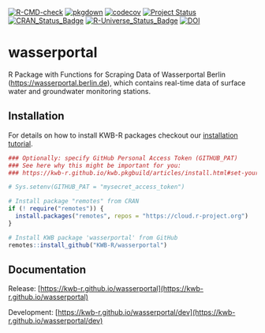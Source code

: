 [![R-CMD-check](https://github.com/KWB-R/wasserportal/workflows/R-CMD-check/badge.svg)](https://github.com/KWB-R/wasserportal/actions?query=workflow%3AR-CMD-check)
[![pkgdown](https://github.com/KWB-R/wasserportal/workflows/pkgdown/badge.svg)](https://github.com/KWB-R/wasserportal/actions?query=workflow%3Apkgdown)
[![codecov](https://codecov.io/github/KWB-R/wasserportal/branch/main/graphs/badge.svg)](https://codecov.io/github/KWB-R/wasserportal)
[![Project Status](https://img.shields.io/badge/lifecycle-experimental-orange.svg)](https://www.tidyverse.org/lifecycle/#experimental)
[![CRAN_Status_Badge](https://www.r-pkg.org/badges/version/wasserportal)]()
[![R-Universe_Status_Badge](https://kwb-r.r-universe.dev/badges/wasserportal)](https://kwb-r.r-universe.dev/)
[![DOI](https://zenodo.org/badge/doi/10.5281/zenodo.6602574.svg)](https://doi.org/10.5281/zenodo.6602574)

# wasserportal

R Package with Functions for Scraping Data of
Wasserportal Berlin (https://wasserportal.berlin.de), which contains
real-time data of surface water and groundwater monitoring stations.

## Installation

For details on how to install KWB-R packages checkout our [installation tutorial](https://kwb-r.github.io/kwb.pkgbuild/articles/install.html).

```r
### Optionally: specify GitHub Personal Access Token (GITHUB_PAT)
### See here why this might be important for you:
### https://kwb-r.github.io/kwb.pkgbuild/articles/install.html#set-your-github_pat

# Sys.setenv(GITHUB_PAT = "mysecret_access_token")

# Install package "remotes" from CRAN
if (! require("remotes")) {
  install.packages("remotes", repos = "https://cloud.r-project.org")
}

# Install KWB package 'wasserportal' from GitHub
remotes::install_github("KWB-R/wasserportal")
```

## Documentation

Release: [https://kwb-r.github.io/wasserportal](https://kwb-r.github.io/wasserportal)

Development: [https://kwb-r.github.io/wasserportal/dev](https://kwb-r.github.io/wasserportal/dev)
